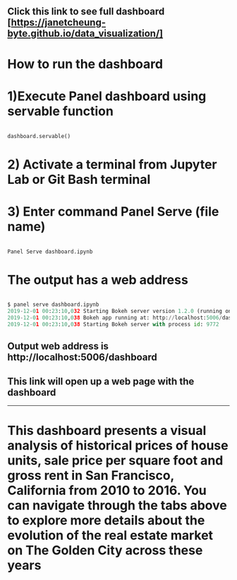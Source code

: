 ## Click this link to see full dashboard <Click this link to see full dashboard>[https://janetcheung-byte.github.io/data_visualization/]


# How to run the dashboard
# 1)Execute Panel dashboard using servable function

```python

dashboard.servable()

```

# 2) Activate a terminal from Jupyter Lab or Git Bash terminal




# 3) Enter command Panel Serve (file name)

```python

Panel Serve dashboard.ipynb

```
# The output has a web address

```python

$ panel serve dashboard.ipynb
2019-12-01 00:23:10,032 Starting Bokeh server version 1.2.0 (running on Tornado 6.0.3)
2019-12-01 00:23:10,038 Bokeh app running at: http://localhost:5006/dashboard
2019-12-01 00:23:10,038 Starting Bokeh server with process id: 9772

```

## Output web address is http://localhost:5006/dashboard

## This link will open up a web page with the dashboard

---

# This dashboard presents a visual analysis of historical prices of house units, sale price per square foot and gross rent in San Francisco, California from 2010 to 2016. You can navigate through the tabs above to explore more details about the evolution of the real estate market on The Golden City across these years

